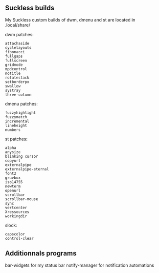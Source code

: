 ## Suckless builds
My Suckless custom builds of dwm, dmenu and st are located in .local/share/

dwm patches:
```
attachaside
cyclelayouts
fibonacci
fullgaps
fullscreen
gridmode
mpdcontrol
notitle
rotatestack
setborderpx
swallow
systray
three-column
```

dmenu patches:
```
fuzzyhighlight
fuzzymatch
incremental
lineheight
numbers
```

st patches:
```
alpha
anysize
blinking cursor
copyurl
externalpipe
externalpipe-eternal
font2
gruvbox
iso14755
newterm
openurl
scrollbar
scrollbar-mouse
sync
vertcenter
Xressources
workingdir
```

slock:
```
capscolor
control-clear
```

## Additionnals programs
bar-widgets for my status bar
notify-manager for notification automations
